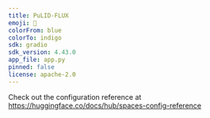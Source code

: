 ```yaml
---
title: PuLID-FLUX
emoji: 🤗
colorFrom: blue
colorTo: indigo
sdk: gradio
sdk_version: 4.43.0
app_file: app.py
pinned: false
license: apache-2.0
---
```


Check out the configuration reference at https://huggingface.co/docs/hub/spaces-config-reference
